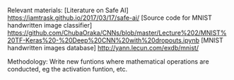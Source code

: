Relevant materials:
	[Literature on Safe AI]
	https://iamtrask.github.io/2017/03/17/safe-ai/
	[Source code for MNIST handwritten image classifier]
	https://github.com/ChubaOraka/CNNs/blob/master/Lecture%202/MNIST%20TF-Keras%20-%20Deep%20CNN%20with%20dropouts.ipynb
	[MNIST handwritten images database]
	http://yann.lecun.com/exdb/mnist/

Methodology:
	Write new funtions where mathematical operations are conducted, eg the activation funtion, etc.
